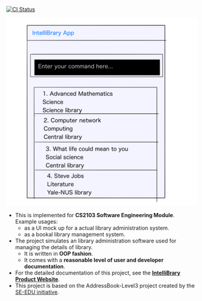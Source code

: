 [![CI Status](https://github.com/se-edu/addressbook-level3/workflows/Java%20CI/badge.svg)](https://github.com/AY2021S1-CS2103-F09-3/tp/actions)

![Ui](docs/images/Ui.png)

* This is implemented for **CS2103 Software Engineering Module**.<br>
  Example usages:
  * as a UI mock up for a actual library administration system.
  * as a bookal library management system.
* The project simulates an library administration software used for managing the details of library.
  * It is written in **OOP fashion**.
  * It comes with a **reasonable level of user and developer documentation**.
* For the detailed documentation of this project, see the **[IntelliBrary Product Website](https://github.com/AY2021S1-CS2103-F09-3/tp/)**.
* This project is based on the AddressBook-Level3 project created by the [SE-EDU initiative](https://se-education.org).
